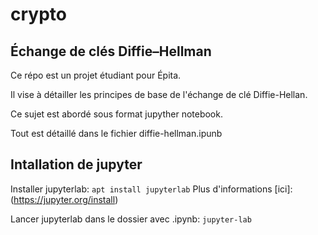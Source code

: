 # crypto
## Échange de clés Diffie–Hellman

Ce répo est un projet étudiant pour Épita.

Il vise à détailler les principes de base de l'échange de clé Diffie-Hellan.

Ce sujet est abordé sous format jupyther notebook.

Tout est détaillé dans le fichier diffie-hellman.ipunb

## Intallation de jupyter

Installer jupyterlab:
`apt install jupyterlab`
Plus d'informations [ici]:(https://jupyter.org/install)

Lancer jupyterlab dans le dossier avec .ipynb:
`jupyter-lab`
